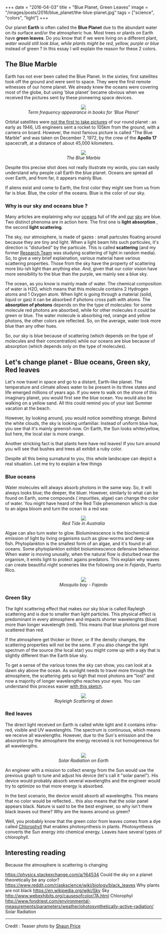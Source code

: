 +++
date = "2016-04-03"
title = "Blue Planet, Green Leaves"
image = "/images/posts/2016/blue_planet/the-blue-planet.jpg"
tags = ["science", "colors", "light"]
+++

Our planet **Earth** is often called the **Blue Planet** due to the abundant water on its surface and/or the atmospheric hue. Most trees or plants on Earth have **green leaves**. Do you know that if we were living on a different plant, *water would still look blue, while plants might be red, yellow, purple or blue* instead of green ? In this essay I will explain the reason for these 2 colors.

## The Blue Marble

Earth has not ever been called the Blue Planet. In the sixties, first satellites took off the ground and were sent to space. They were the first remote witnesses of our home planet. We already knew the oceans were covering most of the globe, but using 'blue planet' became obvious when we received the pictures sent by these pioneering space devices.


<center><img src="/images/posts/2016/blue_planet/blue_planet_term.png">
<br><i>Term frequency appearance in books for 'Blue Planet'</i></center>

Orbital satellites were [not the first to take pictures](http://www.airspacemag.com/space/the-first-photo-from-space-13721411/) of our round planet : as early as 1946, US engineers sent a rocket to 105km from the ground, with a camera on board. However, the most famous picture is called "The Blue Marble" and was taken on December 7, 1972, by the crew of the **Apollo 17** spacecraft, at a distance of about 45,000 kilometers.

<center><img src="/images/posts/2016/blue_planet/blue_marble.jpg">
<br><i>The Blue Marble</i></center>

Despite this precise shot does not really illustrate my words, you can easily understand why people call Earth the blue planet. Oceans are spread all over Earth, and from far, it appears mainly Blue.

If aliens exist and come to Earth, the first color they might see from us from far is blue. Blue, the color of the oceans. Blue is the color of our sky.

### Why is our sky and oceans blue ?

Many articles are explaining why our [oceans](https://medium.com/starts-with-a-bang/why-is-earth-blue-6f017e6b6720#.4e71qv57s) full of life and [our](https://en.wikipedia.org/wiki/Rayleigh_scattering#Reason_for_the_blue_color_of_the_sky) [sky](http://math.ucr.edu/home/baez/physics/General/BlueSky/blue_sky.html) are blue. Two distinct phenoma are in action here. The first one is **light absorption** , the second **light scattering**.

The sky, our atmosphere, is made of gazes : small partcules floating around because they are tiny and light. When a light beam hits such particules, it's direction is "disturbed" by the particule. This is called **scattering** (and my former [Research Team](http://www.lens.unifi.it/complexphotonics/) was studying scattering of light in random media). So, to give a very brief explaination, various material have various scattering properties. Those from the sky have the property of scattering more blu-ish light than anything else. And, given that our color vision have more sensibility to the blue than the purple, we mainly see a blue sky.

The ocean, as you know is mainly made of water. The chemical composition of water is H2O, which means that this molecule contains 2 Hydrogen atoms and 1 Oxygen atom. When light is going through a material (solid, liquid or gas) it can be absorbed if photons cross path with atoms. The **absorption of photons** depends on the the type of molecules: for some molecule red photons are absorbed, while for other molecules it could be green or blue. The water molecule is absorbing red, orange and yellow photons, the other colors are reflected. So, on the average, water look more blue than any other hues.

So, our sky is blue because of scattering (which depends on the type of molecules and their concentration) while our oceans are blue because of absorption (which depends only on the type of molecules).


## Let's change planet - Blue oceans, Green sky, Red leaves

Let's now travel in space and go to a distant, Earth-like planet. The temperature and climate allows water to be present in its three states and life emerged millions of years ago. If you were to walk on the shore of this imaginary planet, you would first see the blue ocean. You would also be walking on a yellow sand. All this could remind you of your last Summer vacation at the beach.

However, by looking around, you would notice something strange. Behind the white clouds, the sky is looking unfamiliar. Instead of uniform blue hue, you see that it's mainly greenish now. On Earth, the Sun looks white/yellow, but here, the local star is more orange.

Another stricking fact is that plants here have red leaves! If you turn around you will see that bushes and trees all exhibit a ruby color.

Despite all this being surnatural to you, this whole landscape can depict a real situation. Let me try to explain a few things

### Blue oceans

Water molecules will always absorb photons in the same way. So, it will always looks blue; the deeper, the bluer. However, similarly to what can be found on Earth, some compounds ( impurities, algae) can change the color of water. You might have heard of the Red Tide phenomenon which is due to an algea bloom and turn the ocean to a red sea:

<center><img src="/images/posts/2016/blue_planet/red_tide_brazil.jpg">
<br><i>Red Tide in Australia</i></center>

Algae can also turn water to glow. Bioluminescence is the biochemical emission of light by living organisms such as glow-worms and deep-sea fish. Phytoplankton is the smallest form of an algae, and it's found in all oceans. Some phytoplankton exhibit bioluminescence defensive behaviour. When water is moving unusally, when the natural flow is disturbed near the organism, it emits light to protect agains predators. This explain why waves can create beautiful night sceneries like the following one in *Fajardo*, Puerto Rico.

<center><img src="/images/posts/2016/blue_planet/fajado.jpg">
<br><i>Mosquito bay - Fajardo</i></center>

### Green Sky

The light scattering effect that makes our sky blue is called Rayleigh scattering and is due to smaller than light particles. This physical effect is predominant in every atmosphere and impacts shorter wavelenghts (blue) more than longer wavelength (red). This means that blue photons get more scattered than red.

If the atmosphere get thicker or thiner, or if the density changes, the scattering properties will not be the same. If you also change the light spectrum of the source (the local star) you might come up with a sky that is slightly different than the Earth blue sky.

To get a sense of the various tones the sky can show, you can look at a dawn sky above the ocean. As sunlight needs to travel more through the atmosphere, the scattering gets so high that most photons are "lost" and now a majority of longer wavelengths reaches your eyes. You can understand this process easier [with this sketch](/images/posts/2016/blue_planet/scattering.png).

<center><img src="/images/posts/2016/blue_planet/rayleigh.jpg">
<br><i>Rayleigh Scattering at dawn</i></center>

### Red leaves

The direct light received on Earth is called white light and it contains infra-red, visible and UV wavelenghts. The spectrum is continuous, which means we receive all wavelengths. However, due to the Sun's emission and the absorption by the atmosphere the energy received is not homogeneous for all wavelengths.

<center><img src="/images/posts/2016/blue_planet/par_solar-radiation.jpg">
<br><i>Solar Radiation on Earth</i></center>

An engineer with a mission to collect energy from the Sun would use the previous graph to tune and adjust his device (let's call it "solar panel"). His device would probably absorb several wavelengths and the engineer would try to optimize so that more energy is absorbed.

In the best scenario, the device would absorb all wavelengths. This means that no color would be reflected... this also means that the solar panel appears black. Nature is said to be the best engineer, so why isn't there black leaves out there? Why are the leaves around us green?

Well, you probably know that the green color from leaves comes from a dye called [Chlorophyll](https://en.wikipedia.org/wiki/Chlorophyll) that enables photosynthesis in plants. Photosynthesis converts the Sun energy into chemical energy. Leaves have several types of chlorophyll.




## Interesting reading


Because the atmosphere is  scattering is changing


https://physics.stackexchange.com/a/164534 Could the sky on a planet theoretically be any color?
https://www.reddit.com/r/askscience/wiki/biology/black_leaves Why plants are not black
https://en.wikipedia.org/wiki/Sky Sky
http://www.webexhibits.org/causesofcolor/7A.html Chlorophyl
http://www.fondriest.com/environmental-measurements/parameters/weather/photosynthetically-active-radiation/ Solar Radiation


---

Credit : Teaser photo by [Shaun Price](https://marketplace.500px.com/ShaunPrice)
